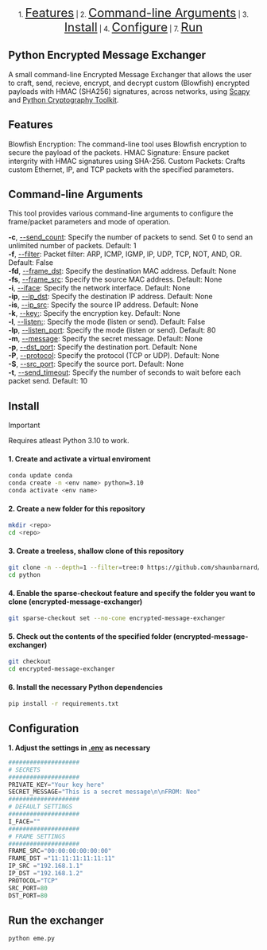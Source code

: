 <p align="center">
    1. <a href="#features" style="font-size: 24px;">Features</a> |
    2. <a href="#command-line-arguments" style="font-size: 24px;">Command-line Arguments</a> |
    3. <a href="#install" style="font-size: 24px;">Install</a> |
    4. <a href="#configure" style="font-size: 24px;">Configure</a> |
    7. <a href="#run" style="font-size: 24px;">Run</a>
</p>

## Python Encrypted Message Exchanger

A small command-line Encrypted Message Exchanger that allows the user to craft, send, recieve, encrypt, and decrypt custom (Blowfish) encrypted payloads with HMAC (SHA256) signatures, across networks, using [Scapy](https://github.com/secdev/scapy) and [Python Cryptography Toolkit](https://github.com/pycrypto/pycrypto).

## Features

Blowfish Encryption: The command-line tool uses Blowfish encryption to secure the payload of the packets.
HMAC Signature: Ensure packet intergrity with HMAC signatures using SHA-256.
Custom Packets: Crafts custom Ethernet, IP, and TCP packets with the specified parameters.

## Command-line Arguments

This tool provides various command-line arguments to configure the frame/packet parameters and mode of operation.

**-c**, <ins>--send_count</ins>: Specify the number of packets to send. Set 0 to send an unlimited number of packets. Default: 1<br>
**-f**, <ins>--filter</ins>: Packet filter: ARP, ICMP, IGMP, IP, UDP, TCP, NOT, AND, OR. Default: False<br>
**-fd**, <ins>--frame_dst</ins>: Specify the destination MAC address. Default: None<br>
**-fs**, <ins>--frame_src</ins>: Specify the source MAC address. Default: None<br>
**-i**, <ins>--iface</ins>: Specify the network interface. Default: None<br>
**-ip**, <ins>--ip_dst</ins>: Specify the destination IP address. Default: None<br>
**-is**, <ins>--ip_src</ins>: Specify the source IP address. Default: None<br>
**-k**, <ins>--key:</ins>: Specify the encryption key. Default: None<br>
**-l**, <ins>--listen:</ins>: Specify the mode (listen or send). Default: False<br>
**-lp**, <ins>--listen_port</ins>: Specify the mode (listen or send). Default: 80<br>
**-m**, <ins>--message</ins>: Specify the secret message. Default: None<br>
**-p**, <ins>--dst_port</ins>: Specify the destination port. Default: None<br>
**-P**, <ins>--protocol</ins>: Specify the protocol (TCP or UDP). Default: None<br>
**-S**, <ins>--src_port</ins>: Specify the source port. Default: None<br>
**-t**, <ins>--send_timeout</ins>: Specify the number of seconds to wait before each packet send. Default: 10<br>

## Install

> [!IMPORTANT]
> Requires atleast Python 3.10 to work.

#### 1. Create and activate a virtual enviroment
```bash
conda update conda
conda create -n <env name> python=3.10
conda activate <env name>
```

#### 2. Create a new folder for this repository
```bash
mkdir <repo>
cd <repo>
```

#### 3. Create a treeless, shallow clone of this repository
```bash
git clone -n --depth=1 --filter=tree:0 https://github.com/shaunbarnard/python.git
cd python
```

#### 4. Enable the sparse-checkout feature and specify the folder you want to clone (encrypted-message-exchanger)
```bash
git sparse-checkout set --no-cone encrypted-message-exchanger
```

#### 5. Check out the contents of the specified folder (encrypted-message-exchanger)
```bash
git checkout
cd encrypted-message-exchanger
```

#### 6. Install the necessary Python dependencies
```bash
pip install -r requirements.txt
``` 

## Configuration

**1. Adjust the settings in [.env](https://github.com/shaunbarnard/python/blob/main/encrypted-message-exchanger/.env?plain=#L1-L19) as necessary**

```py
####################
# SECRETS
####################
PRIVATE_KEY="Your key here"
SECRET_MESSAGE="This is a secret message\n\nFROM: Neo"
####################
# DEFAULT SETTINGS
####################
I_FACE=""
####################
# FRAME SETTINGS
####################
FRAME_SRC="00:00:00:00:00:00"
FRAME_DST ="11:11:11:11:11:11"
IP_SRC ="192.168.1.1"
IP_DST ="192.168.1.2"
PROTOCOL="TCP"
SRC_PORT=80
DST_PORT=80
```

## Run the exchanger

```bash
python eme.py
```